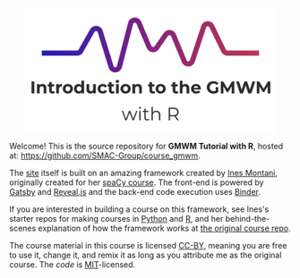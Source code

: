 <p align="center">
<img src="static/logo.svg" align="center" width="450px"/>
</p>

Welcome! This is the source repository for **GMWM Tutorial with R**, hosted at: <https://github.com/SMAC-Group/course_gmwm>.

The [site](https://gmwm.netlify.com/)  itself is built on an amazing framework created by <a href='https://ines.io/'>Ines Montani</a>, originally created for her [spaCy course](https://course.spacy.io).  The front-end is powered by
[Gatsby](http://gatsbyjs.org/) and [Reveal.js](https://revealjs.com) and the
back-end code execution uses [Binder](https://mybinder.org). </p>

If you are interested in building a course on this framework, see Ines's starter repos for making courses in [Python](https://github.com/ines/course-starter-python) and [R](https://github.com/ines/course-starter-r), and her behind-the-scenes explanation of how the framework works at [the original course repo](https://github.com/ines/spacy-course#-faq).

The course material in this course is licensed [CC-BY](https://creativecommons.org/licenses/by/4.0/), meaning you are free to use it, change it, and remix it as long as you attribute me as the original course.  The _code_ is [MIT](https://opensource.org/licenses/MIT)-licensed.

